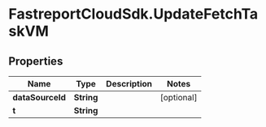 # FastreportCloudSdk.UpdateFetchTaskVM

## Properties

Name | Type | Description | Notes
------------ | ------------- | ------------- | -------------
**dataSourceId** | **String** |  | [optional] 
**t** | **String** |  | 


